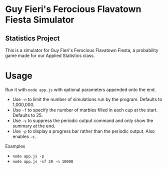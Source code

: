 # Guy Fieri's Ferocious Flavatown Fiesta Simulator
## Statistics Project
This is a simulator for Guy Fieri's Ferocious Flavatown Fiesta, a probability game made for our Applied Statistics class.
# Usage
Run it with `node app.js` with optional parameters appended onto the end.
* Use `-n` to limit the number of simulations run by the program. Defaults to 1,000,000.
* Use `-f` to specify the number of marbles filled in each cup at the start. Defaults to 25.
* Use `-s` to suppress the periodic output command and only show the summary at the end.
* Use `-p` to display a progress bar rather than the periodic output. Also enables `-s`.

Examples
* `node app.js -p`
* `node app.js -sf 20 -n 10000`